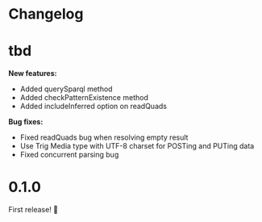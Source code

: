 # Changelog

# tbd

**New features:**
- Added querySparql method
- Added checkPatternExistence method
- Added includeInferred option on readQuads

**Bug fixes:**
- Fixed readQuads bug when resolving empty result
- Use Trig Media type with UTF-8 charset for POSTing and PUTing data
- Fixed concurrent parsing bug

# 0.1.0

First release! :tada:
